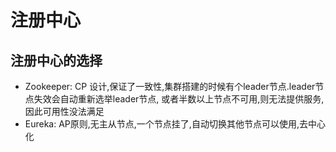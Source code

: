 # 注册中心
## 注册中心的选择
* Zookeeper: CP 设计,保证了一致性,集群搭建的时候有个leader节点.leader节点失效会自动重新选举leader节点,
或者半数以上节点不可用,则无法提供服务,因此可用性没法满足
* Eureka: AP原则,无主从节点,一个节点挂了,自动切换其他节点可以使用,去中心化
